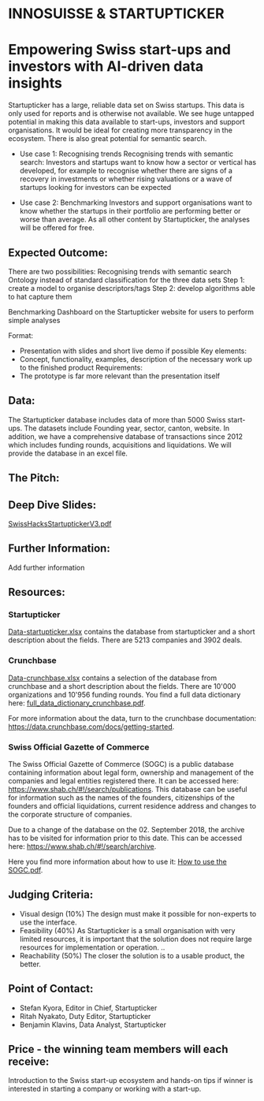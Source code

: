 # INNOSUISSE & STARTUPTICKER
# Empowering Swiss start-ups and investors with AI-driven data insights

Startupticker has a large, reliable data set on Swiss startups. This data is only used for reports and is otherwise not available. We see huge untapped potential in making this data available to start-ups, investors and support organisations. It would be ideal for creating more transparency in the ecosystem. There is also great potential for semantic search.

* Use case 1: Recognising trends
Recognising trends with semantic search: Investors and startups want to know how a sector or vertical has developed, for example to recognise whether there are signs of a recovery in investments or whether rising valuations or a wave of startups looking for investors can be expected

* Use case 2: Benchmarking
Investors and support organisations want to know whether the startups in their portfolio are performing better or worse than average. As all other content by Startupticker, the analyses will be offered for free.

## Expected Outcome:

There are two possibilities: 
Recognising trends with semantic search 
Ontology instead of standard classification for the three data sets
Step 1: create a model to organise descriptors/tags 
Step 2: develop algorithms able to hat capture them 

Benchmarking
Dashboard on the Startupticker website for users to perform simple analyses

Format: 
* Presentation with slides and short live demo if possible
Key elements:
* Concept, functionality, examples, description of the necessary work up to the finished product
Requirements:
* The prototype is far more relevant than the presentation itself


## Data:
The Startupticker database includes data of more than 5000 Swiss start-ups. The datasets include Founding year, sector, canton, website. In addition, we have a comprehensive database of transactions since 2012 which includes funding rounds, acquisitions and liquidations.
We will provide the database in an excel file.



## The Pitch:


## Deep Dive Slides:

[SwissHacksStartuptickerV3.pdf](https://github.com/user-attachments/files/19549003/SwissHacksStartuptickerV3.pdf)

## Further Information:

Add further information

## Resources:

### Startupticker

[Data-startupticker.xlsx](https://github.com/user-attachments/files/19537050/Data-startupticker.xlsx)
 contains the database from startupticker and a short description about the fields. There are 5213 companies and 3902 deals. 

### Crunchbase

[Data-crunchbase.xlsx](https://github.com/user-attachments/files/19537056/Data-crunchbase.xlsx)
 contains a selection of the database from crunchbase and a short description about the fields. There are 10'000 organizations and 10'956 funding rounds. You find a full data dictionary here: [full_data_dictionary_crunchbase.pdf](https://github.com/user-attachments/files/19537062/full_data_dictionary_crunchbase.pdf).

For more information about the data, turn to the crunchbase documentation: https://data.crunchbase.com/docs/getting-started. 

### Swiss Official Gazette of Commerce

The Swiss Official Gazette of Commerce (SOGC) is a public database containing information about legal form, ownership and management of the companies and legal entities registered there. It can be accessed here: https://www.shab.ch/#!/search/publications. This database can be useful for information such as the names of the founders, citizenships of the founders and official liquidations, current residence address and changes to the corporate structure of companies. 

Due to a change of the database on the 02. September 2018, the archive has to be visited for information prior to this date. This can be accessed here: https://www.shab.ch/#!/search/archive.

Here you find more information about how to use it: [How to use the SOGC.pdf](https://github.com/user-attachments/files/19537068/How.to.use.the.SOGC.pdf).

## Judging Criteria:

* Visual design (10%)
The design must make it possible for non-experts to use the interface. 
* Feasibility (40%) 
As Startupticker is a small organisation with very limited resources, it is important that the solution does not require large resources for implementation or operation. ..
* Reachability (50%)
The closer the solution is to a usable product, the better.


## Point of Contact:

* Stefan Kyora, Editor in Chief, Startupticker
* Ritah Nyakato, Duty Editor, Startupticker
* Benjamin Klavins, Data Analyst, Startupticker


## Price - the winning team members will each receive:

Introduction to the Swiss start-up ecosystem and hands-on tips if winner is interested in starting a company or working with a start-up.
